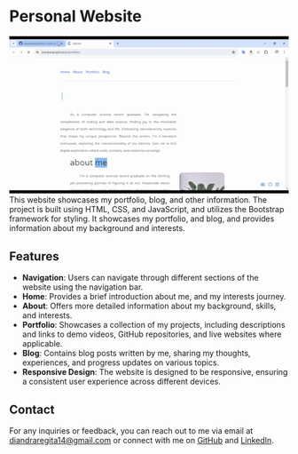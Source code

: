 # Personal Website

![Screenshot](screenshot.gif)
This website showcases my portfolio, blog, and other information. The project is built using HTML, CSS, and JavaScript, and utilizes the Bootstrap framework for styling. It showcases my portfolio, and blog, and provides information about my background and interests.

## Features
- **Navigation**: Users can navigate through different sections of the website using the navigation bar.
- **Home**: Provides a brief introduction about me, and my interests journey.
- **About**: Offers more detailed information about my background, skills, and interests.
- **Portfolio**: Showcases a collection of my projects, including descriptions and links to demo videos, GitHub repositories, and live websites where applicable.
- **Blog**: Contains blog posts written by me, sharing my thoughts, experiences, and progress updates on various topics.
- **Responsive Design**: The website is designed to be responsive, ensuring a consistent user experience across different devices.

## Contact
For any inquiries or feedback, you can reach out to me via email at [diandraregita14@gmail.com](mailto:diandraregita14@gmail.com) or connect with me on [GitHub](https://github.com/diandrarad) and [LinkedIn](http://linkedin.com/in/diandradamanik).
